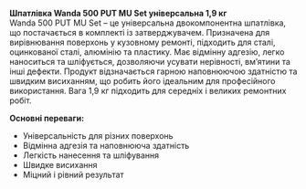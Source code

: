 **Шпатлівка Wanda 500 PUT MU Set універсальна 1,9 кг**  
Wanda 500 PUT MU Set – це універсальна двокомпонентна шпатлівка, що постачається в комплекті із затверджувачем. Призначена для вирівнювання поверхонь у кузовному ремонті, підходить для сталі, оцинкованої сталі, алюмінію та пластику. Має відмінну адгезію, легко наноситься та шліфується, дозволяючи усувати нерівності, вм’ятини та інші дефекти. Продукт відзначається гарною наповнюючою здатністю та швидким висиханням, що робить його ідеальним для професійного використання. Вага 1,9 кг підходить для середніх і великих ремонтних робіт.

**Основні переваги:**
- Універсальність для різних поверхонь
- Відмінна адгезія та наповнююча здатність
- Легкість нанесення та шліфування
- Швидке висихання
- Міцний і рівний результат